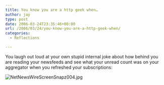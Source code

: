 ```yaml
---
title: You know you are a http geek when…
author: jay
type: post
date: 2006-03-24T23:35:46+00:00
url: /2006/03/24/you-know-you-are-a-http-geek-when/
categories:
  - Reflections

---
```

You laugh out loud at your own stupid internal joke about how behind you are reading your newsfeeds and see what your unread count was on your aggregator when you refreshed your subscriptions:

![NetNewsWireScreenSnapz004.jpg][1]

 [1]: https://cdn.rambleon.org/migrate/2006/03/NetNewsWireScreenSnapz004.jpg